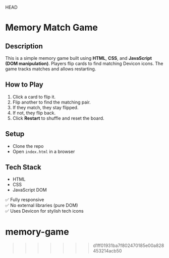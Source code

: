 HEAD
# Memory Match Game

##  Description
This is a simple memory game built using **HTML**, **CSS**, and **JavaScript (DOM manipulation)**. Players flip cards to find matching Devicon icons. The game tracks matches and allows restarting.
##  How to Play
1. Click a card to flip it.
2. Flip another to find the matching pair.
3. If they match, they stay flipped.
4. If not, they flip back.
5. Click **Restart** to shuffle and reset the board.
##  Setup
- Clone the repo
- Open `index.html` in a browser

##  Tech Stack
- HTML
- CSS
- JavaScript DOM



✅ Fully responsive  
✅ No external libraries (pure DOM)  
✅ Uses Devicon for stylish tech icons
# memory-game
>>>>>>> d1ff01931ba7f802470185e00a828453214acb50
